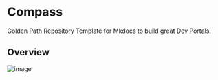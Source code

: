 # Compass

Golden Path Repository Template for Mkdocs to build great Dev Portals.

## Overview

![image](https://github.com/user-attachments/assets/18ffbcc2-fa65-4043-b334-f8935f46b0bc)
